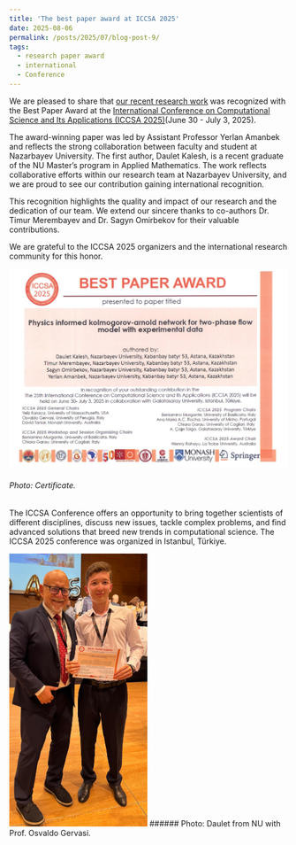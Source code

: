 ```yaml
---
title: 'The best paper award at ICCSA 2025'
date: 2025-08-06
permalink: /posts/2025/07/blog-post-9/
tags:
  - research paper award
  - international
  - Conference
---
```


We are pleased to share that [our recent research work](https://doi.org/10.1007/978-3-031-97596-7_30) was recognized with the Best Paper Award at the [International Conference on Computational Science and Its Applications (ICCSA 2025)](https://iccsa.org/)(June 30 - July 3, 2025).

The award-winning paper was led by Assistant Professor Yerlan Amanbek and reflects the strong collaboration between faculty and student at Nazarbayev University. The first author, Daulet Kalesh, is a recent graduate of the NU Master’s program in Applied Mathematics.
The work reflects collaborative efforts within our research team at Nazarbayev University, and we are proud to see our contribution gaining international recognition.

This recognition highlights the quality and impact of our research and the dedication of our team. We extend our sincere thanks to co-authors Dr. Timur Merembayev and Dr. Sagyn Omirbekov for their valuable contributions.

We are grateful to the ICCSA 2025 organizers and the international research community for this honor.

![alt text](/files/posts/iccsa2025/best_paper_award.JPG "Certificate")

###### Photo: Certificate.

The ICCSA Conference offers an opportunity to bring together scientists of different disciplines, discuss new issues, tackle complex problems, and find advanced solutions that breed new trends in computational science.
The ICCSA 2025 conference was organized in Istanbul, Türkiye.


<!--- ![alt text](/files/posts/iccsa2025/Daulet_Award_iccsa25.JPG "Certificate")--->
<img src="/files/posts/iccsa2025/Daulet_Award_iccsa25.JPG" alt="Certificate" title="Certificate" width="250"/>
###### Photo: Daulet from NU with Prof. Osvaldo Gervasi.

<!--- We wish to acknowledge the support of Nazarbayev University, the effort of Zhumazhenis Dairabay and the assistance of Bakhytbek Zhumanov and Dr. Yerlan Amanbek.--->
	